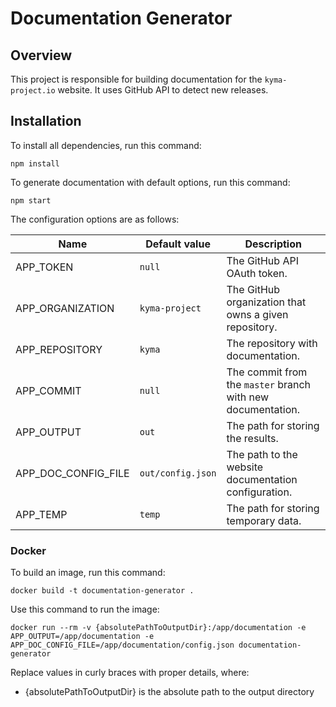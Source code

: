# Documentation Generator

## Overview

This project is responsible for building documentation for the `kyma-project.io` website. It uses GitHub API to detect new releases.

## Installation

To install all dependencies, run this command:

```
npm install
```

To generate documentation with default options, run this command:

```
npm start
```

The configuration options are as follows:

| Name                | Default value     | Description                                           |
| ------------------- | ----------------- | ----------------------------------------------------- |
| APP_TOKEN           | `null`            | The GitHub API OAuth token.                           |
| APP_ORGANIZATION    | `kyma-project`    | The GitHub organization that owns a given repository. |
| APP_REPOSITORY      | `kyma`            | The repository with documentation.                    |
| APP_COMMIT          | `null`            | The commit from the `master` branch with new documentation. |
| APP_OUTPUT          | `out`             | The path for storing the results.                     |
| APP_DOC_CONFIG_FILE | `out/config.json` | The path to the website documentation configuration.  |
| APP_TEMP            | `temp`            | The path for storing temporary data.                  |

### Docker

To build an image, run this command:

```
docker build -t documentation-generator .
```

Use this command to run the image:

```
docker run --rm -v {absolutePathToOutputDir}:/app/documentation -e APP_OUTPUT=/app/documentation -e APP_DOC_CONFIG_FILE=/app/documentation/config.json documentation-generator
```

Replace values in curly braces with proper details, where:

- {absolutePathToOutputDir} is the absolute path to the output directory

